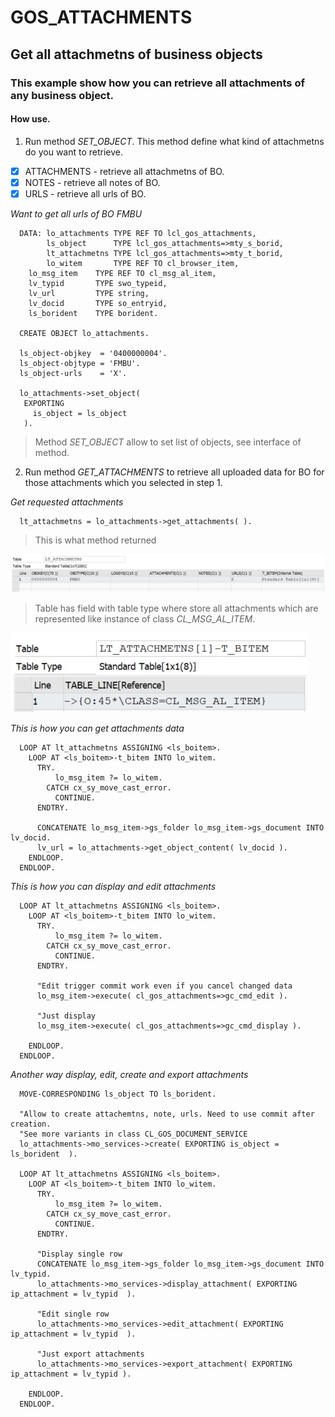 # GOS_ATTACHMENTS
## Get all attachmetns of business objects

### This example show how you can retrieve all attachments of any business object.

#### How use.

1. Run method *SET_OBJECT*. This method define what kind of attachmetns do you want to retrieve.
- [x] ATTACHMENTS - retrieve all attachmetns of BO.
- [x] NOTES - retrieve all notes of BO.
- [x] URLS - retrieve all urls of BO.

*Want to get all urls of BO FMBU*
```abap  
  DATA: lo_attachments TYPE REF TO lcl_gos_attachments,
        ls_object      TYPE lcl_gos_attachments=>mty_s_borid,
        lt_attachmetns TYPE lcl_gos_attachments=>mty_t_borid,
        lo_witem       TYPE REF TO cl_browser_item,
	lo_msg_item    TYPE REF TO cl_msg_al_item,
	lv_typid       TYPE swo_typeid,
	lv_url         TYPE string,
	lv_docid       TYPE so_entryid,
	ls_borident    TYPE borident.
		
  CREATE OBJECT lo_attachments.	
  
  ls_object-objkey  = '0400000004'.
  ls_object-objtype = 'FMBU'.
  ls_object-urls    = 'X'.

  lo_attachments->set_object(
   EXPORTING
     is_object = ls_object
   ).   
```  
> Method *SET_OBJECT* allow to set list of objects, see interface of method.

2. Run method *GET_ATTACHMENTS* to retrieve all uploaded data for BO for those attachments which you selected in step 1.

*Get requested attachments*
```abap 
  lt_attachmetns = lo_attachments->get_attachments( ).
``` 
   
> This is what method returned

![alt text](https://github.com/Sgudkov/GOS_ATTACHMENTS/blob/main/attachments_main1.jpg)

> Table has field with table type where store all attachments which are represented like instance of class *CL_MSG_AL_ITEM*.

![alt text](https://github.com/Sgudkov/GOS_ATTACHMENTS/blob/main/attachments_bitem1.jpg)


*This is how you can get attachments data*

```abap 
  LOOP AT lt_attachmetns ASSIGNING <ls_boitem>.
    LOOP AT <ls_boitem>-t_bitem INTO lo_witem.
      TRY.
          lo_msg_item ?= lo_witem.
        CATCH cx_sy_move_cast_error.
          CONTINUE.
      ENDTRY.

      CONCATENATE lo_msg_item->gs_folder lo_msg_item->gs_document INTO lv_docid.
      lv_url = lo_attachments->get_object_content( lv_docid ).
    ENDLOOP.
  ENDLOOP.
```  

*This is how you can display and edit attachments*

```abap 
  LOOP AT lt_attachmetns ASSIGNING <ls_boitem>.
    LOOP AT <ls_boitem>-t_bitem INTO lo_witem.
      TRY.
          lo_msg_item ?= lo_witem.
        CATCH cx_sy_move_cast_error.
          CONTINUE.
      ENDTRY.

      "Edit trigger commit work even if you cancel changed data
      lo_msg_item->execute( cl_gos_attachments=>gc_cmd_edit ).

      "Just display
      lo_msg_item->execute( cl_gos_attachments=>gc_cmd_display ).

    ENDLOOP.
  ENDLOOP.
```

*Another way display, edit, create and export attachments*

```abap 
  MOVE-CORRESPONDING ls_object TO ls_borident.  

  "Allow to create attachemtns, note, urls. Need to use commit after creation.
  "See more variants in class CL_GOS_DOCUMENT_SERVICE
  lo_attachments->mo_services->create( EXPORTING is_object = ls_borident  ).

  LOOP AT lt_attachmetns ASSIGNING <ls_boitem>.
    LOOP AT <ls_boitem>-t_bitem INTO lo_witem.
      TRY.
          lo_msg_item ?= lo_witem.
        CATCH cx_sy_move_cast_error.
          CONTINUE.
      ENDTRY.

      "Display single row
      CONCATENATE lo_msg_item->gs_folder lo_msg_item->gs_document INTO lv_typid.
      lo_attachments->mo_services->display_attachment( EXPORTING ip_attachment = lv_typid  ).

      "Edit single row
      lo_attachments->mo_services->edit_attachment( EXPORTING ip_attachment = lv_typid  ).
      
      "Just export attachments
      lo_attachments->mo_services->export_attachment( EXPORTING ip_attachment = lv_typid ).
      
    ENDLOOP.
  ENDLOOP.


```  


